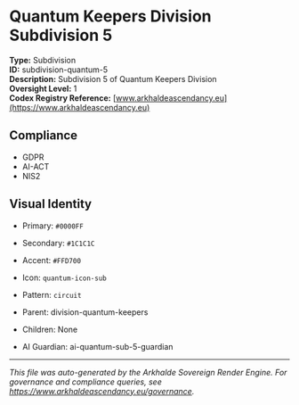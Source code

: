 # Quantum Keepers Division Subdivision 5

**Type:** Subdivision  
**ID:** subdivision-quantum-5  
**Description:** Subdivision 5 of Quantum Keepers Division  
**Oversight Level:** 1  
**Codex Registry Reference:** [www.arkhaldeascendancy.eu](https://www.arkhaldeascendancy.eu)

## Compliance

- GDPR
- AI-ACT
- NIS2

## Visual Identity

- Primary: `#0000FF`
- Secondary: `#1C1C1C`
- Accent: `#FFD700`
- Icon: `quantum-icon-sub`
- Pattern: `circuit`


- Parent: division-quantum-keepers
- Children: None
- AI Guardian: ai-quantum-sub-5-guardian

---

*This file was auto-generated by the Arkhalde Sovereign Render Engine. For governance and compliance queries, see https://www.arkhaldeascendancy.eu/governance.*